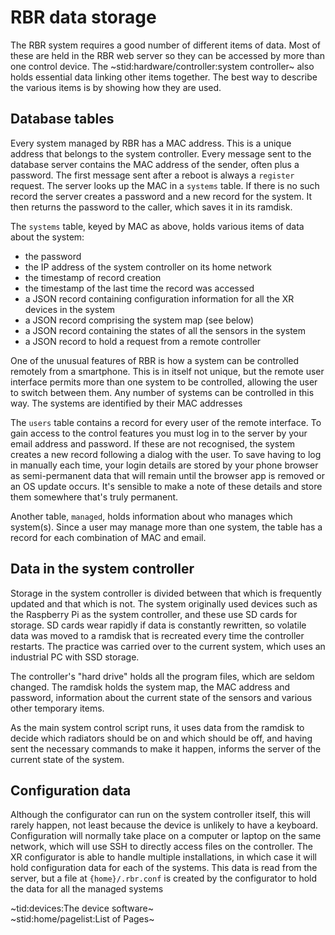 # RBR data storage #

The RBR system requires a good number of different items of data. Most of these are held in the RBR web server so they can be accessed by more than one control device. The ~stid:hardware/controller:system controller~ also holds essential data linking other items together. The best way to describe the various items is by showing how they are used.

## Database tables ##
Every system managed by RBR has a MAC address. This is a unique address that belongs to the system controller. Every message sent to the database server contains the MAC address of the sender, often plus a password. The first message sent after a reboot is always a `register` request. The server looks up the MAC in a `systems` table. If there is no such record the server creates a password and a new record for the system. It then returns the password to the caller, which saves it in its ramdisk.

The `systems` table, keyed by MAC as above, holds various items of data about the system:
 - the password
 - the IP address of the system controller on its home network
 - the timestamp of record creation
 - the timestamp of the last time the record was accessed
 - a JSON record containing configuration information for all the XR devices in the system
 - a JSON record comprising the system map (see below)
 - a JSON record containing the states of all the sensors in the system
 - a JSON record to hold a request from a remote controller

One of the unusual features of RBR is how a system can be controlled remotely from a smartphone. This is in itself not unique, but the remote user interface permits more than one system to be controlled, allowing the user to switch between them. Any number of systems can be controlled in this way. The systems are identified by their MAC addresses

The `users` table contains a record for every user of the remote interface. To gain access to the control features you must log in to the server by your email address and password. If these are not recognised, the system creates a new record following a dialog with the user. To save having to log in manually each time, your login details are stored by your phone browser as semi-permanent data that will remain until the browser app is removed or an OS update occurs. It's sensible to make a note of these details and store them somewhere that's truly permanent.

Another table, `managed`, holds information about who manages which system(s). Since a user may manage more than one system, the table has a record for each combination of MAC and email.

## Data in the system controller ##
Storage in the system controller is divided between that which is frequently updated and that which is not. The system originally used devices such as the Raspberry Pi as the system controller, and these use SD cards for storage. SD cards wear rapidly if data is constantly rewritten, so volatile data was moved to a ramdisk that is recreated every time the controller restarts. The practice was carried over to the current system, which uses an industrial PC with SSD storage.

The controller's "hard drive" holds all the program files, which are seldom changed. The ramdisk holds the system map, the MAC address and password, information about the current state of the sensors and various other temporary items.

As the main system control script runs, it uses data from the ramdisk to decide which radiators should be on and which should be off, and having sent the necessary commands to make it happen, informs the server of the current state of the system.

## Configuration data ##
Although the configurator can run on the system controller itself, this will rarely happen, not least because the device is unlikely to have a keyboard. Configuration will normally take place on a computer or laptop on the same network, which will use SSH to directly access files on the controller. The XR configurator is able to handle multiple installations, in which case it will hold configuration data for each of the systems. This data is read from the server, but a file at `{home}/.rbr.conf` is created by the configurator to hold the data for all the managed systems

~tid:devices:The device software~  
~stid:home/pagelist:List of Pages~
